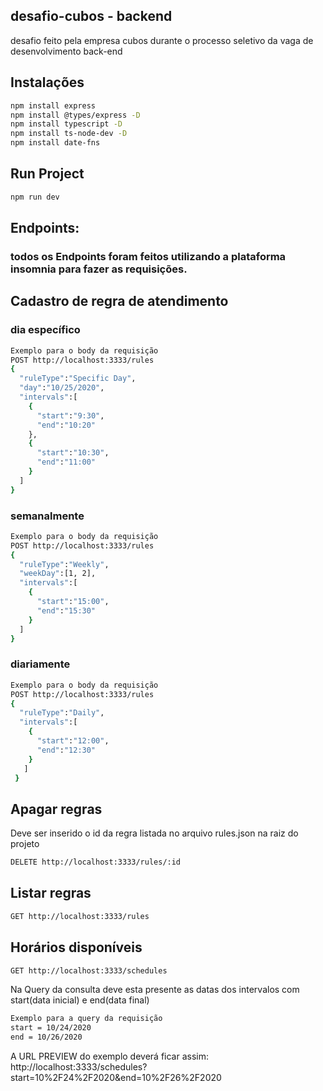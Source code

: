 ## desafio-cubos - backend

desafio feito pela empresa cubos durante o processo seletivo da vaga de desenvolvimento back-end

## Instalações

```bash
npm install express
npm install @types/express -D
npm install typescript -D
npm install ts-node-dev -D
npm install date-fns
```

## Run Project

```bash
npm run dev
```

## Endpoints:

### todos os Endpoints foram feitos utilizando a plataforma insomnia para fazer as requisições.

## Cadastro de regra de atendimento

### dia específico

```bash
Exemplo para o body da requisição
POST http://localhost:3333/rules
{
  "ruleType":"Specific Day",
  "day":"10/25/2020",
  "intervals":[
    {
      "start":"9:30",
      "end":"10:20"
    },
    {
      "start":"10:30",
      "end":"11:00"
    }
  ]
}
```

### semanalmente

```bash
Exemplo para o body da requisição
POST http://localhost:3333/rules
{
  "ruleType":"Weekly",
  "weekDay":[1, 2],
  "intervals":[
    {
      "start":"15:00",
      "end":"15:30"
    }
  ]
}
```

### diariamente

```bash
Exemplo para o body da requisição
POST http://localhost:3333/rules
{
  "ruleType":"Daily",
  "intervals":[
    {
      "start":"12:00",
      "end":"12:30"
    }
   ]
 }
```

## Apagar regras

Deve ser inserido o id da regra listada no arquivo rules.json na raiz do projeto

```bash
DELETE http://localhost:3333/rules/:id
```

## Listar regras

```bash
GET http://localhost:3333/rules
```

## Horários disponíveis

```bash
GET http://localhost:3333/schedules
```
Na Query da consulta deve esta presente as datas dos intervalos com start(data inicial) e end(data final)

```bash
Exemplo para a query da requisição
start = 10/24/2020
end = 10/26/2020
```
A URL PREVIEW do exemplo deverá ficar assim: http://localhost:3333/schedules?start=10%2F24%2F2020&end=10%2F26%2F2020


